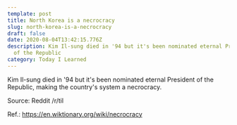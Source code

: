 ```yaml
---
template: post
title: North Korea is a necrocracy
slug: north-korea-is-a-necrocracy
draft: false
date: 2020-08-04T13:42:15.776Z
description: Kim Il-sung died in '94 but it's been nominated eternal President
  of the Republic
category: Today I Learned
---
```

Kim Il-sung died in '94 but it's been nominated eternal President of the Republic, making the country's system a necrocracy.

Source: Reddit /r/til

Ref.: https://en.wiktionary.org/wiki/necrocracy